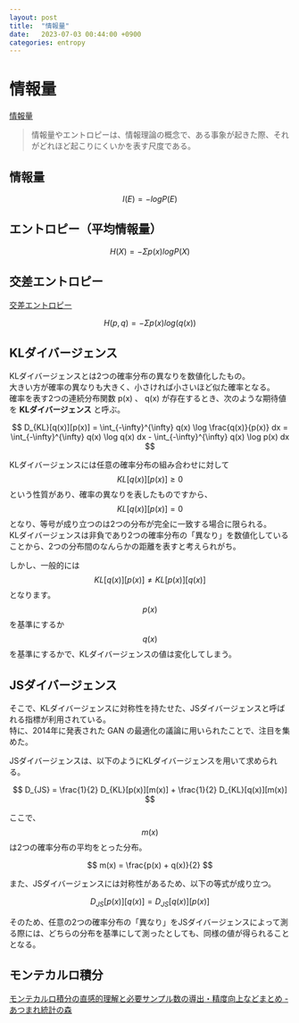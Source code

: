 ```yaml
---
layout: post
title:  "情報量"
date:   2023-07-03 00:44:00 +0900
categories: entropy
---
```


# 情報量

[情報量](https://ja.wikipedia.org/wiki/情報量#:~:text=情報量（じょうほうりょう,を表す尺度である。)

> 情報量やエントロピーは、情報理論の概念で、ある事象が起きた際、それがどれほど起こりにくいかを表す尺度である。

## 情報量

$$
I(E) = -logP(E)
$$

## エントロピー（平均情報量）

$$
H(X) = -\Sigma p(x)logP(X)
$$

## 交差エントロピー

[交差エントロピー](https://ja.wikipedia.org/wiki/交差エントロピー)

$$
H(p, q) = -\Sigma p(x)log(q(x))
$$

## KLダイバージェンス

KLダイバージェンスとは2つの確率分布の異なりを数値化したもの。  
大きい方が確率の異なりも大きく、小さければ小さいほど似た確率となる。  
確率を表す2つの連続分布関数 p(x) 、 q(x) が存在するとき、次のような期待値を **KLダイバージェンス** と呼ぶ。
  

$$
D_{KL}[q(x)][p(x)] = \int_{-\infty}^{\infty} q(x) \log \frac{q(x)}{p(x)} dx = \int_{-\infty}^{\infty} q(x) \log q(x) dx - \int_{-\infty}^{\infty} q(x) \log p(x) dx
$$
  

KLダイバージェンスには任意の確率分布の組み合わせに対して $$KL[q(x)][p(x)] \ge 0$$ という性質があり、確率の異なりを表したものですから、 $$KL[q(x)][p(x)] = 0$$ となり、等号が成り立つのは2つの分布が完全に一致する場合に限られる。  
KLダイバージェンスは非負であり2つの確率分布の「異なり」を数値化していることから、2つの分布間のなんらかの距離を表すと考えられがち。  
  
しかし、一般的には $$KL[q(x)][p(x)] \neq KL[p(x)][q(x)]$$ となります。  
$$p(x)$$ を基準にするか $$q(x)$$ を基準にするかで、KLダイバージェンスの値は変化してしまう。  

## JSダイバージェンス

そこで、KLダイバージェンスに対称性を持たせた、JSダイバージェンスと呼ばれる指標が利用されている。  
特に、2014年に発表された GAN の最適化の議論に用いられたことで、注目を集めた。  
  
JSダイバージェンスは、以下のようにKLダイバージェンスを用いて求められる。  

$$
D_{JS} = \frac{1}{2} D_{KL}[p(x)][m(x)] + \frac{1}{2} D_{KL}[q(x)][m(x)]
$$

ここで、$$m(x)$$ は2つの確率分布の平均をとった分布。  
  
$$
m(x) = \frac{p(x) + q(x)}{2}
$$
  
また、JSダイバージェンスには対称性があるため、以下の等式が成り立つ。

$$
D_{JS}[p(x)][q(x)] = D_{JS}[q(x)][p(x)]
$$

そのため、任意の2つの確率分布の「異なり」をJSダイバージェンスによって測る際には、どちらの分布を基準にして測ったとしても、同様の値が得られることとなる。

## モンテカルロ積分

[モンテカルロ積分の直感的理解と必要サンプル数の導出・精度向上などまとめ - あつまれ統計の森](https://www.hello-statisticians.com/explain-terms-cat/monte_carlo1.html)
